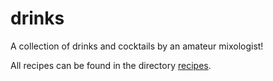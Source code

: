# drinks
A collection of drinks and cocktails by an amateur mixologist!

All recipes can be found in the directory [recipes](/recipes).